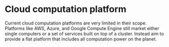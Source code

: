 
# Cloud computation platform

Current cloud computation platforms are very limited in their scope. Platforms like AWS, Azure, and Google Compute Engine still market either single computers or a set of services built on top of a cluster. Instead aim to provide a flat platform that includes all computation power on the planet.